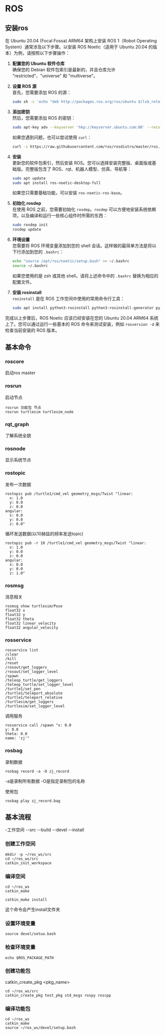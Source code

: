 # ROS
## 安装ros
在 Ubuntu 20.04 (Focal Fossa) ARM64 架构上安装 ROS 1（Robot Operating System）通常涉及以下步骤。以安装 ROS Noetic（适用于 Ubuntu 20.04 的版本）为例，请按照以下步骤操作：

1. **配置您的 Ubuntu 软件仓库**  
   确保您的 Debian 软件包索引是最新的，并且仓库允许 "restricted"、"universe" 和 "multiverse"。

2. **设置 ROS 源**  
   首先，您需要添加 ROS 的源：

   ```sh
   sudo sh -c 'echo "deb http://packages.ros.org/ros/ubuntu $(lsb_release -sc) main" > /etc/apt/sources.list.d/ros-latest.list'
   ```

3. **添加密钥**  
   然后，您需要添加 ROS 的密钥：

   ```sh
   sudo apt-key adv --keyserver 'hkp://keyserver.ubuntu.com:80' --recv-key C1CF6E31E6BADE8868B172B4F42ED6FBAB17C654
   ```

   如果您遇到问题，也可以尝试使用 `curl`：

   ```sh
   curl -s https://raw.githubusercontent.com/ros/rosdistro/master/ros.asc | sudo apt-key add -
   ```

4. **安装**  
   更新您的软件包索引，然后安装 ROS。您可以选择安装完整版、桌面版或基础版。完整版包含了 ROS、rqt、机器人模型、仿真、导航等：

   ```sh
   sudo apt update
   sudo apt install ros-noetic-desktop-full
   ```

   如果您只需要基础功能，可以安装 `ros-noetic-ros-base`。

5. **初始化 rosdep**  
   在使用 ROS 之前，您需要初始化 `rosdep`。`rosdep` 可以方便地安装系统依赖项，以及编译和运行一些核心组件时所需的东西：

   ```sh
   sudo rosdep init
   rosdep update
   ```

6. **环境设置**  
   您需要将 ROS 环境变量添加到您的 shell 会话。这样做的最简单方法是将以下行添加到您的 `.bashrc`：

   ```sh
   echo "source /opt/ros/noetic/setup.bash" >> ~/.bashrc
   source ~/.bashrc
   ```

   如果您使用的是 zsh 或其他 shell，请将上述命令中的 `.bashrc` 替换为相应的配置文件。

7. **安装 rosinstall**  
   `rosinstall` 是在 ROS 工作空间中使用的常用命令行工具：

   ```sh
   sudo apt install python3-rosinstall python3-rosinstall-generator python3-wstool build-essential
   ```

完成以上步骤后，ROS Noetic 应该已经安装在您的 Ubuntu 20.04 ARM64 系统上了。您可以通过运行一些基本的 ROS 命令来测试安装，例如 `rosversion -d` 来检查当前安装的 ROS 版本。
## 基本命令
### roscore
启动ros master
### rosrun
启动节点

```
rosrun 功能包 节点
rosrun turtlesim turtlesim_node 
```

### rqt_graph
了解系统全貌

### rosnode
显示系统节点

### rostopic

发布一次数据
```
rostopic pub /turtle1/cmd_vel geometry_msgs/Twist "linear:
  x: 1.0
  y: 0.0
  z: 0.0
angular:
  x: 0.0
  y: 0.0
  z: 0.0" 
```
循环发送数据(以10赫兹的频率发送topic)
```
rostopic pub -r 10 /turtle1/cmd_vel geometry_msgs/Twist "linear:
  x: 1.0
  y: 0.0
  z: 0.0
angular:
  x: 0.0
  y: 0.0
  z: 1.0" 
```

### rosmsg
消息相关
```
rosmsg show turtlesim/Pose 
float32 x
float32 y
float32 theta
float32 linear_velocity
float32 angular_velocity

```

### rosservice
```
rosservice list 
/clear
/kill
/reset
/rosout/get_loggers
/rosout/set_logger_level
/spawn
/teleop_turtle/get_loggers
/teleop_turtle/set_logger_level
/turtle1/set_pen
/turtle1/teleport_absolute
/turtle1/teleport_relative
/turtlesim/get_loggers
/turtlesim/set_logger_level
```
调用服务

```
rosservice call /spawn "x: 0.0
y: 0.0
theta: 0.0
name: 'zj'" 

```
### rosbag

录制数据
```
rosbag record -a -O zj_record

```
-a是录制所有数据
-O是指定录制包的名称

使用包
```
rosbag play zj_record.bag 

```
## 基本流程


-工作空间
--src
--build
--devel
--install

### 创建工作空间
```
mkdir -p ~/ros_ws/src
cd ~/ros_ws/src
catkin_init_workspace 

```
### 编译空间
```
cd ~/ros_ws
catkin_make
```
```
catkin_make install
```
这个命令会产生install文件夹

### 设置环境变量
```
source devel/setuo.bash
```
### 检查环境变量
```
echo $ROS_PACKAGE_PATH
```
### 创建功能包
catkin_create_pkg <pkg_name> <dep1> <dep2>
```
cd ~/ros_ws/src
catkin_create_pkg test_pkg std_msgs rospy roscpp
```
### 编译功能包
```
cd ~/ros_ws
catkin_make
source ~/ros_ws/devel/setup.bash
```
